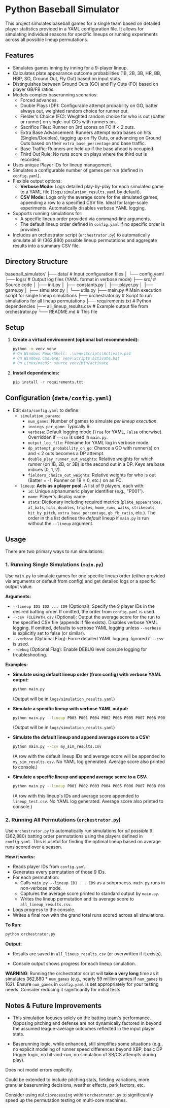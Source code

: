
# Python Baseball Simulator

This project simulates baseball games for a single team based on detailed player statistics provided in a YAML configuration file. It allows for simulating individual seasons for specific lineups or running experiments across all possible lineup permutations.

## Features

*   Simulates games inning by inning for a 9-player lineup.
*   Calculates plate appearance outcome probabilities (1B, 2B, 3B, HR, BB, HBP, SO, Ground Out, Fly Out) based on input stats.
*   Distinguishes between Ground Outs (GO) and Fly Outs (FO) based on player GB/FB ratios.
*   Models complex baserunning scenarios:
    *   Forced advances.
    *   Double Plays (DP): Configurable attempt probability on GO, batter always out, weighted random choice for runner out.
    *   Fielder's Choice (FC): Weighted random choice for who is out (batter or runner) on single-out GOs with runners on.
    *   Sacrifice Flies: Runner on 3rd scores on FO if < 2 outs.
    *   Extra Base Advancement: Runners attempt extra bases on hits (Singles/Doubles), tagging up on Fly Outs, or advancing on Ground Outs based on their `extra_base_percentage` and base traffic.
    *   Base Traffic: Runners are held up if the base ahead is occupied.
    *   Third Out Rule: No runs score on plays where the third out is recorded.
*   Uses unique Player IDs for lineup management.
*   Simulates a configurable number of games per run (defined in `config.yaml`).
*   Flexible output options:
    *   **Verbose Mode:** Logs detailed play-by-play for each simulated game to a YAML file (`logs/simulation_results.yaml` by default).
    *   **CSV Mode:** Logs only the average score for the simulated games, appending a row to a specified CSV file. Ideal for large-scale experiments. Automatically disables verbose YAML logging.
*   Supports running simulations for:
    *   A specific lineup order provided via command-line arguments.
    *   The default lineup order defined in `config.yaml` if no specific order is provided.
*   Includes an orchestrator script (`orchestrator.py`) to automatically simulate all 9! (362,880) possible lineup permutations and aggregate results into a summary CSV file.

## Directory Structure


baseball_simulator/
├── data/ # Input configuration files
│ └── config.yaml
├── logs/ # Output log files (YAML format in verbose mode)
├── src/ # Source code
│ ├── init.py
│ ├── constants.py
│ ├── player.py
│ ├── game.py
│ ├── simulator.py
│ └── utils.py
├── main.py # Main execution script for single lineup simulations
├── orchestrator.py # Script to run simulations for all lineup permutations
├── requirements.txt # Python dependencies
├── all_lineup_results.csv # Example output file from orchestrator.py
└── README.md # This file

## Setup

1.  **Create a virtual environment (optional but recommended):**
    ```bash
    python -m venv venv
    # On Windows PowerShell: .\venv\Scripts\Activate.ps1
    # On Windows Cmd.exe: venv\Scripts\activate.bat
    # On Linux/macOS: source venv/bin/activate
    ```
2.  **Install dependencies:**
    ```bash
    pip install -r requirements.txt
    ```

## Configuration (`data/config.yaml`)

*   Edit `data/config.yaml` to define:
    *   `simulation_params`:
        *   `num_games`: Number of games to simulate *per lineup execution*.
        *   `innings_per_game`: Typically 9.
        *   `verbose`: Default logging mode (`True` for YAML, `False` otherwise). Overridden if `--csv` is used in `main.py`.
        *   `output_log_file`: Filename for YAML log in verbose mode.
        *   `dp_attempt_probability_on_go`: Chance a GO with runner(s) on and < 2 outs becomes a DP attempt.
        *   `double_play_runner_out_weights`: Relative weights for which *runner* (on 1B, 2B, or 3B) is the second out in a DP. Keys are base indices (0, 1, 2).
        *   `fielders_choice_out_weights`: Relative weights for who is out (Batter = -1, Runner on 1B = 0, etc.) on an FC.
    *   `lineup`: **Acts as a player pool.** A list of 9 players, each with:
        *   `id`: Unique alphanumeric player identifier (e.g., "P001").
        *   `name`: Player's display name.
        *   `stats`: Dictionary including required metrics (`plate_appearances`, `at_bats`, `hits`, `doubles`, `triples`, `home_runs`, `walks`, `strikeouts`, `hit_by_pitch`, `extra_base_percentage`, `gb_fb_ratio`, etc.). The order in this list defines the *default* lineup if `main.py` is run without the `--lineup` argument.

## Usage

There are two primary ways to run simulations:

### 1. Running Single Simulations (`main.py`)

Use `main.py` to simulate games for one specific lineup order (either provided via arguments or default from config) and get detailed logs or a specific output value.

**Arguments:**

*   `--lineup ID1 ID2 ... ID9` (Optional): Specify the 9 player IDs in the desired batting order. If omitted, the order from `config.yaml` is used.
*   `--csv FILEPATH.csv` (Optional): Output the average score for the run to the specified CSV file (appends if file exists). Disables verbose YAML logging. If omitted, defaults to verbose YAML logging unless `--verbose` is explicitly set to false (or similar).
*   `--verbose` (Optional Flag): Force detailed YAML logging. Ignored if `--csv` is used.
*   `--debug` (Optional Flag): Enable DEBUG level console logging for troubleshooting.

**Examples:**

*   **Simulate using default lineup order (from config) with verbose YAML output:**
    ```bash
    python main.py
    ```
    (Output will be in `logs/simulation_results.yaml`)

*   **Simulate a specific lineup with verbose YAML output:**
    ```bash
    python main.py --lineup P003 P001 P004 P002 P006 P005 P007 P008 P009
    ```
    (Output will be in `logs/simulation_results.yaml`)

*   **Simulate the default lineup and append average score to a CSV:**
    ```bash
    python main.py --csv my_sim_results.csv
    ```
    (A row with the default lineup IDs and average score will be appended to `my_sim_results.csv`. No YAML log generated. Average score also printed to console.)

*   **Simulate a specific lineup and append average score to a CSV:**
    ```bash
    python main.py --lineup P001 P002 P003 P004 P005 P006 P007 P008 P009 --csv lineup_test.csv
    ```
    (A row with this lineup's IDs and average score appended to `lineup_test.csv`. No YAML log generated. Average score also printed to console.)

### 2. Running All Permutations (`orchestrator.py`)

Use `orchestrator.py` to automatically run simulations for *all possible* 9! (362,880) batting order permutations using the players defined in `config.yaml`. This is useful for finding the optimal lineup based on average runs scored over a season.

**How it works:**

*   Reads player IDs from `config.yaml`.
*   Generates every permutation of those 9 IDs.
*   For each permutation:
    *   Calls `main.py --lineup ID1 ... ID9` as a subprocess. `main.py` runs in non-verbose mode.
    *   Captures the average score printed to standard output by `main.py`.
    *   Writes the lineup permutation and its average score to `all_lineup_results.csv`.
*   Logs progress to the console.
*   Writes a final row with the grand total runs scored across all simulations.

**To Run:**

```bash
python orchestrator.py
```


**Output:**

*   Results are saved in `all_lineup_results.csv` (or overwritten if it exists).

*   Console output shows progress for each lineup simulation.

**WARNING**: Running the orchestrator script will **take a very long** time as it simulates 362,880 * `num_games` (e.g., nearly 59 million games if `num_games` is 162). Ensure `num_games` in `config.yaml` is set appropriately for your testing needs. Consider reducing it significantly for initial tests.

## Notes & Future Improvements

*   This simulation focuses solely on the batting team's performance. Opposing pitching and defense are not dynamically factored in beyond the assumed league-average outcomes reflected in the input player stats.

*   Baserunning logic, while enhanced, still simplifies some situations (e.g., no explicit modeling of runner speed differences beyond XBP, basic DP trigger logic, no hit-and-run, no simulation of SB/CS attempts during play).

Does not model errors explicitly.

Could be extended to include pitching stats, fielding variations, more granular baserunning decisions, weather effects, park factors, etc.

Consider using `multiprocessing` within `orchestrator.py` to significantly speed up the permutation testing on multi-core machines.
